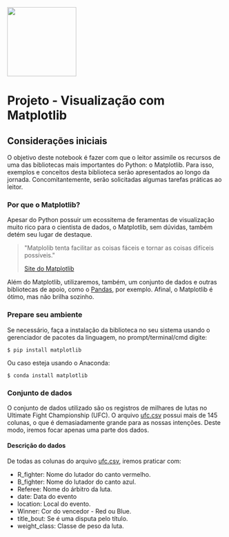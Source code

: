 <img src="https://i.imgur.com/YX6UATs.png"  width="160">

# Projeto - Visualização com Matplotlib

## Considerações iniciais

O objetivo deste notebook é fazer com que o leitor assimile os recursos de uma das bibliotecas mais importantes do Python: o Matplotlib. Para isso, exemplos e conceitos desta biblioteca serão apresentados ao longo da jornada. Concomitantemente, serão solicitadas algumas tarefas práticas ao leitor.

### Por que o Matplotlib?
Apesar do Python possuir um ecossitema de feramentas de visualização muito rico para o cientista de dados, o Matplotlib, sem dúvidas, também detém seu lugar de destaque.

> "Matplolib tenta facilitar as coisas fáceis e tornar as coisas difíceis possíveis."
>
> [Site do Matplotlib](https://matplotlib.org/)

Além do Matplotlib, utilizaremos, também, um conjunto de dados e outras bibliotecas de apoio, como o [Pandas](https://pandas.pydata.org/), por exemplo. Afinal, o Matplotlib é ótimo, mas não brilha sozinho.

### Prepare seu ambiente

Se necessário, faça a instalação da biblioteca no seu sistema usando o gerenciador de pacotes da linguagem, no prompt/terminal/cmd digite:
```
$ pip install matplotlib
```

Ou caso esteja usando o Anaconda:
```
$ conda install matplotlib
```

### Conjunto de dados
O conjunto de dados utilizado são os registros de milhares de lutas no Ultimate Fight Championship (UFC). O arquivo [ufc.csv](https://github.com/mharcoshungria/visualization_matplotlib/blob/main/ufc.csv) possui mais de 145 colunas, o que é demasiadamente grande para as nossas intenções. Deste modo, iremos focar apenas uma parte dos dados.

#### Descrição do dados

De todas as colunas do arquivo [ufc.csv](https://github.com/mharcoshungria/visualization_matplotlib/blob/main/ufc.csv), iremos praticar com:
- R_fighter: Nome do lutador do canto vermelho.
- B_fighter: Nome do lutador do canto azul.
- Referee: Nome do árbitro da luta.
- date: Data do evento
- location: Local do evento.
- Winner: Cor do vencedor - Red ou Blue.
- title_bout: Se é uma disputa pelo título.
- weight_class: Classe de peso da luta.
